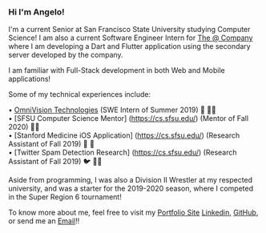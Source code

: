 ### Hi I'm Angelo!

I'm a current Senior at San Francisco State University studying Computer Science! 
I am also a current Software Engineer Intern for [The @ Company](https://atsign.com/home) where I am 
developing a Dart and Flutter application using the secondary server developed by the company.

I am familiar with Full-Stack development in both Web and Mobile applications!

Some of my technical experiences include:

• [OmniVision Technologies](https://www.ovt.com/) (SWE Intern of Summer 2019) 📸 👨‍💻 <br />
• [SFSU Computer Science Mentor] (https://cs.sfsu.edu/) (Mentor of Fall 2020) 👨‍🏫 <br />
• [Stanford Medicine iOS Application] (https://cs.sfsu.edu/) (Research Assistant of Fall 2019) 🌲 💊 <br />
• [Twitter Spam Detection Research] (https://cs.sfsu.edu/) (Research Assistant of Fall 2019) 🐦 👨‍💻 <br />

Aside from programming, I was also a Division II Wrestler at my respected university, and was a starter
for the 2019-2020 season, where I competed in the Super Region 6 tournament!

To know more about me, feel free to visit my [Portfolio Site](https://angiereyes99.github.io/) [Linkedin](https://www.linkedin.com/in/angelo-reyes/), [GitHub](https://github.com/angiereyes99), or send me an [Email](mailto:areyes24@mail.sfsu.edu)!!